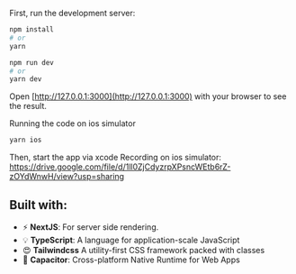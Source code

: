 First, run the development server:

```bash
npm install
# or
yarn
```

```bash
npm run dev
# or
yarn dev
```

Open [http://127.0.0.1:3000](http://127.0.0.1:3000) with your browser to see the result.

Running the code on ios simulator
```bash
yarn ios
```

Then, start the app via xcode
Recording on ios simulator: https://drive.google.com/file/d/1ll0ZjCdyzrpXPsncWEtb6rZ-zOYdWnwH/view?usp=sharing


## Built with:

- ⚡ **NextJS**: For server side rendering.
- 💡 **TypeScript**: A language for application-scale JavaScript
- 😍 **Tailwindcss** A utility-first CSS framework packed with classes
- 🙏 **Capacitor**: Cross-platform Native Runtime for Web Apps
